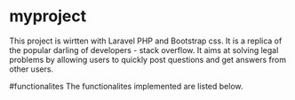 # myproject
This project is wirtten with Laravel PHP and Bootstrap css.
It is a replica of the popular darling of developers - stack overflow. 
It aims at solving legal problems by allowing users to quickly post questions and get answers from other users.

#functionalites
The functionalites implemented are listed below.
